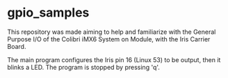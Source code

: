 # gpio_samples
This repository was made aiming to help and familiarize with the General Purpose I/O of the Colibri iMX6 System on Module, with the Iris Carrier Board.

The main program configures the Iris pin 16 (Linux 53) to be output, then it blinks a LED.
The program is stopped by pressing 'q'.
